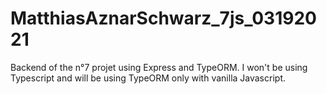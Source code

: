 # MatthiasAznarSchwarz_7js_03192021
Backend of the n°7 projet using Express and TypeORM. I won't be using Typescript and will be using TypeORM only with vanilla Javascript.
